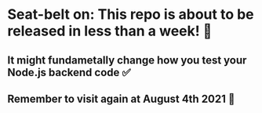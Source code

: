 # Seat-belt on: This repo is about to be released in less than a week! 🐥

## It might fundametally change how you test your Node.js backend code ✅

## Remember to visit again at August 4th 2021 📅
